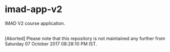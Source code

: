 # imad-app-v2

IMAD V2 course application.

</br>
[Aborted]
Please note that this repository is not maintained any further from Saturday 07 October 2017 08:28:10 PM IST.
